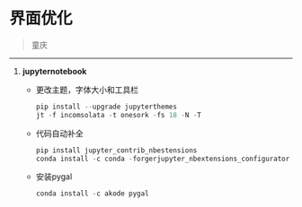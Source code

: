 # 界面优化

> 童庆

---

1. **jupyternotebook**

   - 更改主题，字体大小和工具栏

     ```python
     pip install --upgrade jupyterthemes
     jt -f incomsolata -t onesork -fs 18 -N -T
     ```

   - 代码自动补全

     ```python
     pip install jupyter_contrib_nbestensions
     conda install -c conda -forgerjupyter_nbextensions_configurator
     ```

   - 安装pygal

     ```python
     conda install -c akode pygal
     ```

     

     

   